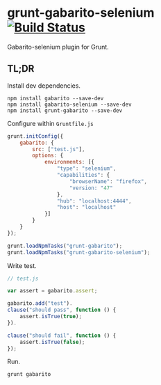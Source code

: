 grunt-gabarito-selenium [![Build Status](https://travis-ci.org/pablo-cabrera/grunt-gabarito-selenium.png)](https://travis-ci.org/pablo-cabrera/grunt-gabarito-selenium)
==============

Gabarito-selenium plugin for Grunt.

## TL;DR

Install dev dependencies.

```shell
npm install gabarito --save-dev
npm install gabarito-selenium --save-dev
npm install grunt-gabarito --save-dev
```
Configure within `Gruntfile.js`

```js
grunt.initConfig({
    gabarito: {
        src: ["test.js"],
        options: {
            environments: [{
                "type": "selenium",
                "capabilities": {
                    "browserName": "firefox",
                    "version: "47"
                },
                "hub": "localhost:4444",
                "host": "localhost"
            }]
        }
    }
});

grunt.loadNpmTasks("grunt-gabarito");
grunt.loadNpmTasks("grunt-gabarito-selenium");
```

Write test.
```js
// test.js

var assert = gabarito.assert;

gabarito.add("test").
clause("should pass", function () {
    assert.isTrue(true);
}).

clause("should fail", function () {
    assert.isTrue(false);
});
```
Run.
```shell
grunt gabarito
```

